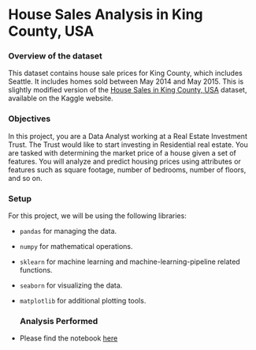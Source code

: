 # House Sales Analysis in King County, USA

### Overview of the dataset

This dataset contains house sale prices for King County, which includes Seattle. It includes homes sold between May 2014 and May 2015. This is slightly modified version of the [House Sales in King County, USA](https://www.kaggle.com/datasets/harlfoxem/housesalesprediction/data) dataset, available on the Kaggle website.

### Objectives

In this project, you are a Data Analyst working at a Real Estate Investment Trust. The Trust would like to start investing in Residential real estate. You are tasked with determining the market price of a house given a set of features. You will analyze and predict housing prices using attributes or features such as square footage, number of bedrooms, number of floors, and so on.

### Setup

For this project, we will be using the following libraries:
- `pandas` for managing the data.
- `numpy` for mathematical operations.
- `sklearn` for machine learning and machine-learning-pipeline related functions.
- `seaborn` for visualizing the data.
- `matplotlib` for additional plotting tools.

  ### Analysis Performed

- Please find the notebook [here](https://github.com/nadirquamer/House_Sales_Analysis/blob/main/House%20Sales%20Analysis.ipynb)
